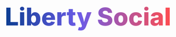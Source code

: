 <div style="display:flex;align-items:center;justify-content:center;flex-direction:column;min-height:140px;">
	<h1 style="font-family: Inter, system-ui, -apple-system, 'Segoe UI', Roboto, 'Helvetica Neue', Arial; font-weight:800; font-size:64px; margin:0; background: linear-gradient(90deg,#0B3D91 0%, #6C5CE7 45%, #FF4D4F 100%); -webkit-background-clip: text; background-clip: text; color: transparent;">Liberty Social</h1>
</div>
